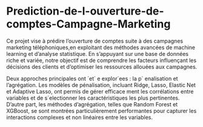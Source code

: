 # Prediction-de-l-ouverture-de-comptes-Campagne-Marketing
Ce projet vise à prédire l’ouverture de comptes suite à des campagnes marketing téléphoniques,en exploitant des méthodes avancées de machine learning et d’analyse statistique. En s’appuyant sur une base de données riche et variée, notre objectif est de comprendre les facteurs influençant les décisions des clients et d’optimiser les ressources allouées aux campagnes.

 Deux approches principales ont ´et´ e explor´ees : la p´ enalisation et l’agrégation. Les modèles de
 pénalisation, incluant Ridge, Lasso, Elastic Net et Adaptive Lasso, ont permis de gérer efficace
ment les corrélations entre variables et de s´electionner les caractéristiques les plus pertinentes.
 D’autre part, les méthodes d’agrégation, telles que Random Forest et XGBoost, se sont montrées
 particulièrement performantes pour capturer les interactions complexes et non linéaires entre
 les variables.
